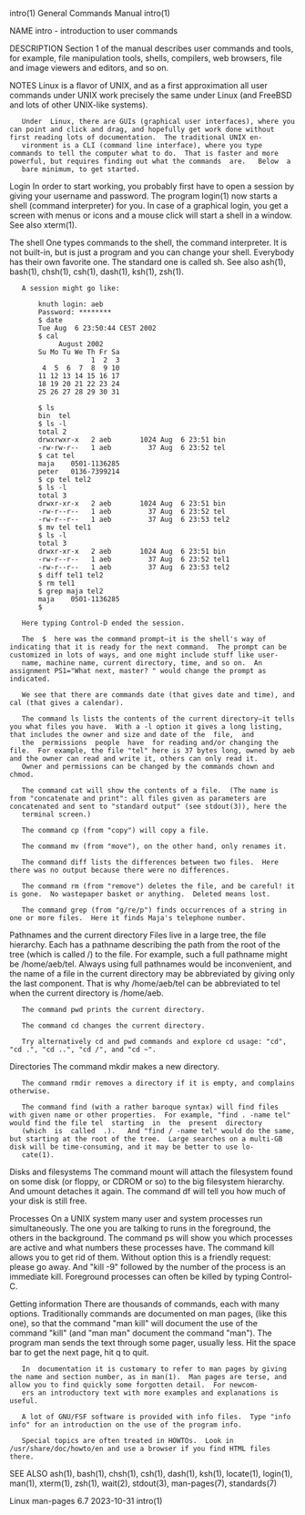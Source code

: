 intro(1)                                                                                  General Commands Manual                                                                                  intro(1)

NAME
       intro - introduction to user commands

DESCRIPTION
       Section 1 of the manual describes user commands and tools, for example, file manipulation tools, shells, compilers, web browsers, file and image viewers and editors, and so on.

NOTES
       Linux is a flavor of UNIX, and as a first approximation all user commands under UNIX work precisely the same under Linux (and FreeBSD and lots of other UNIX-like systems).

       Under  Linux, there are GUIs (graphical user interfaces), where you can point and click and drag, and hopefully get work done without first reading lots of documentation.  The traditional UNIX en‐
       vironment is a CLI (command line interface), where you type commands to tell the computer what to do.  That is faster and more powerful, but requires finding out what the commands  are.   Below  a
       bare minimum, to get started.

   Login
       In  order  to  start  working, you probably first have to open a session by giving your username and password.  The program login(1) now starts a shell (command interpreter) for you.  In case of a
       graphical login, you get a screen with menus or icons and a mouse click will start a shell in a window.  See also xterm(1).

   The shell
       One types commands to the shell, the command interpreter.  It is not built-in, but is just a program and you can change your shell.  Everybody has their own favorite  one.   The  standard  one  is
       called sh.  See also ash(1), bash(1), chsh(1), csh(1), dash(1), ksh(1), zsh(1).

       A session might go like:

           knuth login: aeb
           Password: ********
           $ date
           Tue Aug  6 23:50:44 CEST 2002
           $ cal
                August 2002
           Su Mo Tu We Th Fr Sa
                        1  2  3
            4  5  6  7  8  9 10
           11 12 13 14 15 16 17
           18 19 20 21 22 23 24
           25 26 27 28 29 30 31

           $ ls
           bin  tel
           $ ls -l
           total 2
           drwxrwxr-x   2 aeb       1024 Aug  6 23:51 bin
           -rw-rw-r--   1 aeb         37 Aug  6 23:52 tel
           $ cat tel
           maja    0501-1136285
           peter   0136-7399214
           $ cp tel tel2
           $ ls -l
           total 3
           drwxr-xr-x   2 aeb       1024 Aug  6 23:51 bin
           -rw-r--r--   1 aeb         37 Aug  6 23:52 tel
           -rw-r--r--   1 aeb         37 Aug  6 23:53 tel2
           $ mv tel tel1
           $ ls -l
           total 3
           drwxr-xr-x   2 aeb       1024 Aug  6 23:51 bin
           -rw-r--r--   1 aeb         37 Aug  6 23:52 tel1
           -rw-r--r--   1 aeb         37 Aug  6 23:53 tel2
           $ diff tel1 tel2
           $ rm tel1
           $ grep maja tel2
           maja    0501-1136285
           $

       Here typing Control-D ended the session.

       The  $  here was the command prompt—it is the shell's way of indicating that it is ready for the next command.  The prompt can be customized in lots of ways, and one might include stuff like user‐
       name, machine name, current directory, time, and so on.  An assignment PS1="What next, master? " would change the prompt as indicated.

       We see that there are commands date (that gives date and time), and cal (that gives a calendar).

       The command ls lists the contents of the current directory—it tells you what files you have.  With a -l option it gives a long listing, that includes the owner and size and date of the  file,  and
       the  permissions  people  have  for reading and/or changing the file.  For example, the file "tel" here is 37 bytes long, owned by aeb and the owner can read and write it, others can only read it.
       Owner and permissions can be changed by the commands chown and chmod.

       The command cat will show the contents of a file.  (The name is from "concatenate and print": all files given as parameters are concatenated and sent to "standard output" (see stdout(3)), here the
       terminal screen.)

       The command cp (from "copy") will copy a file.

       The command mv (from "move"), on the other hand, only renames it.

       The command diff lists the differences between two files.  Here there was no output because there were no differences.

       The command rm (from "remove") deletes the file, and be careful! it is gone.  No wastepaper basket or anything.  Deleted means lost.

       The command grep (from "g/re/p") finds occurrences of a string in one or more files.  Here it finds Maja's telephone number.

   Pathnames and the current directory
       Files live in a large tree, the file hierarchy.  Each has a pathname describing the path from the root of the tree (which is called /) to the file.  For example, such  a  full  pathname  might  be
       /home/aeb/tel.   Always using full pathnames would be inconvenient, and the name of a file in the current directory may be abbreviated by giving only the last component.  That is why /home/aeb/tel
       can be abbreviated to tel when the current directory is /home/aeb.

       The command pwd prints the current directory.

       The command cd changes the current directory.

       Try alternatively cd and pwd commands and explore cd usage: "cd", "cd .", "cd ..", "cd /", and "cd ~".

   Directories
       The command mkdir makes a new directory.

       The command rmdir removes a directory if it is empty, and complains otherwise.

       The command find (with a rather baroque syntax) will find files with given name or other properties.  For example, "find . -name tel" would find the file tel  starting  in  the  present  directory
       (which  is  called  .).   And "find / -name tel" would do the same, but starting at the root of the tree.  Large searches on a multi-GB disk will be time-consuming, and it may be better to use lo‐
       cate(1).

   Disks and filesystems
       The command mount will attach the filesystem found on some disk (or floppy, or CDROM or so) to the big filesystem hierarchy.  And umount detaches it again.  The command df will tell you  how  much
       of your disk is still free.

   Processes
       On  a UNIX system many user and system processes run simultaneously.  The one you are talking to runs in the foreground, the others in the background.  The command ps will show you which processes
       are active and what numbers these processes have.  The command kill allows you to get rid of them.  Without option this is a friendly request: please go away.  And "kill -9" followed by the number
       of the process is an immediate kill.  Foreground processes can often be killed by typing Control-C.

   Getting information
       There are thousands of commands, each with many options.  Traditionally commands are documented on man pages, (like this one), so that the command "man kill" will document the use of  the  command
       "kill" (and "man man" document the command "man").  The program man sends the text through some pager, usually less.  Hit the space bar to get the next page, hit q to quit.

       In  documentation it is customary to refer to man pages by giving the name and section number, as in man(1).  Man pages are terse, and allow you to find quickly some forgotten detail.  For newcom‐
       ers an introductory text with more examples and explanations is useful.

       A lot of GNU/FSF software is provided with info files.  Type "info info" for an introduction on the use of the program info.

       Special topics are often treated in HOWTOs.  Look in /usr/share/doc/howto/en and use a browser if you find HTML files there.

SEE ALSO
       ash(1), bash(1), chsh(1), csh(1), dash(1), ksh(1), locate(1), login(1), man(1), xterm(1), zsh(1), wait(2), stdout(3), man-pages(7), standards(7)

Linux man-pages 6.7                                                                              2023-10-31                                                                                        intro(1)
